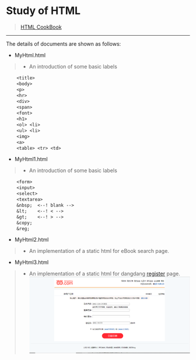 # Study of HTML
> [HTML CookBook](https://en.wikipedia.org/wiki/HTML_attribute)
--------
The details of documents are shown as follows:
 * MyHtml.html
>  * An introduction of some basic labels

```
	<title>
	<body>
	<p>
	<hr>
	<div>
	<span>
	<font>
	<h1>
	<ol> <li> 
	<ul> <li>
	<img>
	<a> 
	<table> <tr> <td>
```

 * MyHtml1.html
>  * An introduction of some basic labels

```
	<form>
	<input>
	<select>
	<textarea>
	&nbsp;	<--! blank -->
	&lt;	<--! < -->
	&gt;	<--! > -->
	&copy;
	&reg;
```

 * MyHtml2.html
>  * An implementation of a static html for eBook search page.

 * MyHtml3.html
>  * An implementation of a static html for dangdang [register](https://login.dangdang.com/register.php?returnurl=http://www.dangdang.com/) page.
![image](https://github.com/LuoWDK/HTML-Study/blob/master/WebRoot/images/my.PNG)
